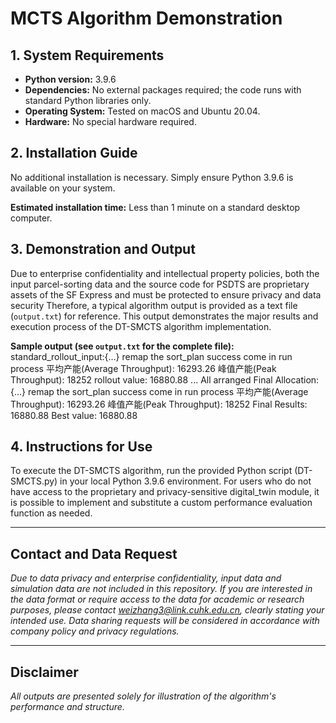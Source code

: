 # MCTS Algorithm Demonstration

## 1. System Requirements

- **Python version:** 3.9.6
- **Dependencies:** No external packages required; the code runs with standard Python libraries only.
- **Operating System:** Tested on macOS and Ubuntu 20.04.
- **Hardware:** No special hardware required.

## 2. Installation Guide

No additional installation is necessary. Simply ensure Python 3.9.6 is available on your system.

**Estimated installation time:** Less than 1 minute on a standard desktop computer.

## 3. Demonstration and Output

Due to enterprise confidentiality and intellectual property policies, both the input parcel-sorting data and the source code for PSDTS are proprietary assets of the SF Express and must be protected to ensure privacy and data security Therefore, a typical algorithm output is provided as a text file (`output.txt`) for reference. This output demonstrates the major results and execution process of the DT-SMCTS algorithm implementation.

**Sample output (see `output.txt` for the complete file):**
standard_rollout_input:{…}
remap the sort_plan success
come in run process
平均产能(Average Throughput): 16293.26
峰值产能(Peak Throughput): 18252
rollout value: 16880.88
...
All arranged
Final Allocation: {…}
remap the sort_plan success
come in run process
平均产能(Average Throughput): 16293.26
峰值产能(Peak Throughput): 18252
Final Results: 16880.88
Best value: 16880.88

## 4. Instructions for Use

To execute the DT-SMCTS algorithm, run the provided Python script (DT-SMCTS.py) in your local Python 3.9.6 environment. For users who do not have access to the proprietary and privacy-sensitive digital_twin module, it is possible to implement and substitute a custom performance evaluation function as needed.

---

## Contact and Data Request

*Due to data privacy and enterprise confidentiality, input data and simulation data are not included in this repository. If you are interested in the data format or require access to the data for academic or research purposes, please contact weizhang3@link.cuhk.edu.cn, clearly stating your intended use. Data sharing requests will be considered in accordance with company policy and privacy regulations.*

---

## Disclaimer

*All outputs are presented solely for illustration of the algorithm's performance and structure.*
